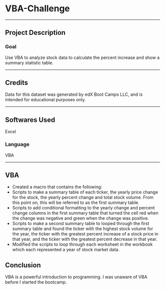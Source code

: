# VBA-Challenge
------------
## Project Description

### Goal
Use VBA to analyze stock data to calculate the percent increase and show a summary statistic table. 

------------
## Credits
Data for this dataset was generated by edX Boot Camps LLC, and is intended for educational purposes only.

------------
## Softwares Used
Excel

### Language
VBA

------------
## VBA
-  Created a macro that contains the following:
  -  Scripts to make a summary table of each ticker, the yearly price change for the stock, the yearly percent change and total stock volume. From this point on,        this will be referred to as the first summary table.
  -  Scripts to add conditional formatting to the yearly change and percent change columns in the first summary table that turned the cell red when the change was       negative and green when the change was positive. 
  -  Scripts to make a second summary table to looped through the first summary table and found the ticker with the highest stock volume for the year, the ticker        with the  greatest percent increase of a stock price in that year, and the ticker with the greatest percent decrease in that year.
-  Modified the scripts to loop through each worksheet in the workbook which each represented a year of stock market data. 

## Conclusion
VBA is a powerful introduction to programming. I was unaware of VBA before I started the bootcamp.

